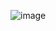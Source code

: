 ![image](https://github.com/rochelimit1/lolpgg/assets/138188520/e566acc6-c8a2-4abd-b562-c4fce7f6d70c)


